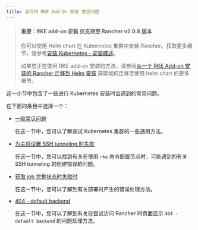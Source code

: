 ```yaml
---
title: 高可用 RKE Add-On 安装 常见问题
---
```


> #### **重要：RKE add-on 安装 仅支持至 Rancher v2.0.8 版本**
>
> 你可以使用 Helm chart 在 Kubernetes 集群中安装 Rancher。获取更多细节，请参考[安装 Kubernetes - 安装概述](/docs/installation/k8s-install/_index)。
>
> 如果您正在使用 RKE add-on 安装的方法，请参阅[从一个 RKE Add-on 安装的 Rancher 迁移到 Helm 安装](/docs/upgrades/upgrades/migrating-from-rke-add-on/_index) 获取如何迁移至使用 helm chart 的更多细节。

这一小节中包含了一些进行 Kubernetes 安装时会遇到的常见问题。

在下面的条目中选择一个：

- [一般常见问题](/docs/installation/options/rke-add-on/troubleshooting/generic-troubleshooting/_index)

  在这一节中，您可以了解调试 Kubernetes 集群的一些通用方法。

- [为主机设置 SSH tunneling 时失败](https://rancher.com/docs/rke/latest/en/troubleshooting/ssh-connectivity-errors/)

  在这一节中，您可以找到有关在使用 `rke` 命令配置节点时，可能遇到的有关 SSH tunneling 的创建错误的问题。

- [获取 job 完整状态时失败时](/docs/installation/options/rke-add-on/troubleshooting/job-complete-status/_index)

  在这一节中，您可以了解到有关部署时产生的错误处理方法。

- [404 - default backend](/docs/installation/options/rke-add-on/troubleshooting/404-default-backend/_index)

  在这一节中，您可以了解到有关在尝试访问 Rancher 时页面显示 `404 - default backend` 的问题处理方法。
